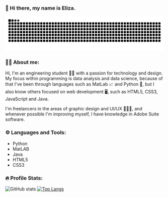 <!--
**wollieliza/wollieliza** is a ✨ _special_ ✨ repository because its `README.md` (this file) appears on your GitHub profile.

Here are some ideas to get you started:

- 🔭 I’m currently working on ...
- 🌱 I’m currently learning ...
- 👯 I’m looking to collaborate on ...
- 🤔 I’m looking for help with ...
- 💬 Ask me about ...
- 📫 How to reach me: ...
- 😄 Pronouns: ...
- ⚡ Fun fact: ...
-->

### 👋 Hi there, my name is Eliza.

![Snake animation](https://github.com/wollieliza/wollieliza/blob/output/github-contribution-grid-snake.svg)

### 👩‍💻 About me:

Hi, I'm an engineering student 👩‍🔧 with a passion for technology and design. My focus within programming is data analysis and data science, because of that I've been through languages such as MatLab 📈 and Python 🐍, but I also know others focused on web development 🖥️, such as HTML5, CSS3, JavaScript and Java.

I'm freelancers in the areas of graphic design and UI/UX 👩🏻‍🎨, and whenever possible I'm improving myself, I have knowledge in Adobe Suite software.

### ⚙️ Languages and Tools:

- Python
- MatLAB
- Java
- HTML5
- CSS3

### 🔥 Profile Stats:

![GitHub stats](https://github-readme-stats.vercel.app/api?username=wollieliza&show_icons=true&theme=graywhite) [![Top Langs](https://github-readme-stats.vercel.app/api/top-langs/?username=wollieliza&layout=compact&theme=graywhite)](https://github.com/wollieliza/github-readme-stats)

